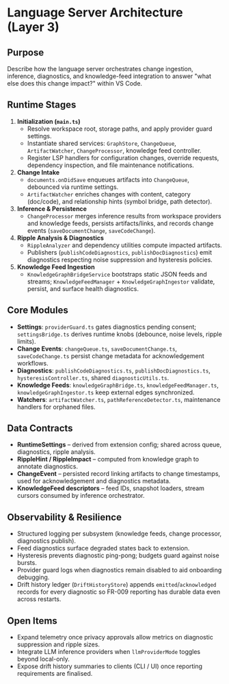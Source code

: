 # Language Server Architecture (Layer 3)

## Purpose
Describe how the language server orchestrates change ingestion, inference, diagnostics, and knowledge-feed integration to answer "what else does this change impact?" within VS Code.

## Runtime Stages
1. **Initialization (`main.ts`)**
   - Resolve workspace root, storage paths, and apply provider guard settings.
   - Instantiate shared services: `GraphStore`, `ChangeQueue`, `ArtifactWatcher`, `ChangeProcessor`, knowledge feed controller.
   - Register LSP handlers for configuration changes, override requests, dependency inspection, and file maintenance notifications.
2. **Change Intake**
   - `documents.onDidSave` enqueues artifacts into `ChangeQueue`, debounced via runtime settings.
   - `ArtifactWatcher` enriches changes with content, category (doc/code), and relationship hints (symbol bridge, path detector).
3. **Inference & Persistence**
   - `ChangeProcessor` merges inference results from workspace providers and knowledge feeds, persists artifacts/links, and records change events (`saveDocumentChange`, `saveCodeChange`).
4. **Ripple Analysis & Diagnostics**
   - `RippleAnalyzer` and dependency utilities compute impacted artifacts.
   - Publishers (`publishCodeDiagnostics`, `publishDocDiagnostics`) emit diagnostics respecting noise suppression and hysteresis policies.
5. **Knowledge Feed Ingestion**
   - `KnowledgeGraphBridgeService` bootstraps static JSON feeds and streams; `KnowledgeFeedManager` + `KnowledgeGraphIngestor` validate, persist, and surface health diagnostics.

## Core Modules
- **Settings**: `providerGuard.ts` gates diagnostics pending consent; `settingsBridge.ts` derives runtime knobs (debounce, noise levels, ripple limits).
- **Change Events**: `changeQueue.ts`, `saveDocumentChange.ts`, `saveCodeChange.ts` persist change metadata for acknowledgement workflows.
- **Diagnostics**: `publishCodeDiagnostics.ts`, `publishDocDiagnostics.ts`, `hysteresisController.ts`, shared `diagnosticUtils.ts`.
- **Knowledge Feeds**: `knowledgeGraphBridge.ts`, `knowledgeFeedManager.ts`, `knowledgeGraphIngestor.ts` keep external edges synchronized.
- **Watchers**: `artifactWatcher.ts`, `pathReferenceDetector.ts`, maintenance handlers for orphaned files.

## Data Contracts
- **RuntimeSettings** – derived from extension config; shared across queue, diagnostics, ripple analysis.
- **RippleHint / RippleImpact** – computed from knowledge graph to annotate diagnostics.
- **ChangeEvent** – persisted record linking artifacts to change timestamps, used for acknowledgement and diagnostics metadata.
- **KnowledgeFeed descriptors** – feed IDs, snapshot loaders, stream cursors consumed by inference orchestrator.

## Observability & Resilience
- Structured logging per subsystem (knowledge feeds, change processor, diagnostics publish).
- Feed diagnostics surface degraded states back to extension.
- Hysteresis prevents diagnostic ping-pong; budgets guard against noise bursts.
- Provider guard logs when diagnostics remain disabled to aid onboarding debugging.
- Drift history ledger (`DriftHistoryStore`) appends `emitted`/`acknowledged` records for every diagnostic so FR-009 reporting has durable data even across restarts.

## Open Items
- Expand telemetry once privacy approvals allow metrics on diagnostic suppression and ripple sizes.
- Integrate LLM inference providers when `llmProviderMode` toggles beyond local-only.
- Expose drift history summaries to clients (CLI / UI) once reporting requirements are finalised.
